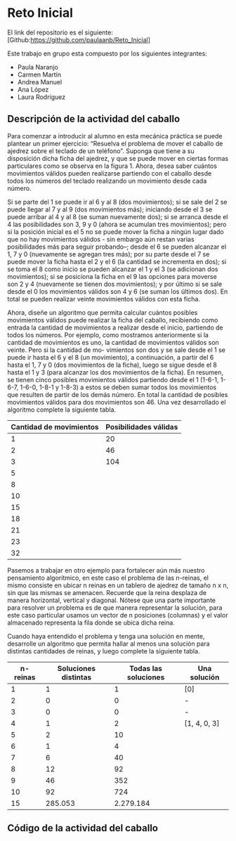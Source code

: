 # Reto Inicial
El link del repositorio es el siguiente: [Github:https://github.com/paulaanb/Reto_Inicial]

Este trabajo en grupo esta compuesto por los siguientes integrantes:
- Paula Naranjo
- Carmen Martín
- Andrea Manuel
- Ana López
- Laura Rodríguez

## Descripción de la actividad del caballo

Para comenzar a introducir al alumno en esta mecánica práctica se puede plantear un primer ejercicio: “Resuelva el problema de mover el caballo de ajedrez sobre el teclado de un teléfono”.
Suponga que tiene a su disposición dicha ficha del ajedrez, y que se puede mover en ciertas formas particulares como se observa en la figura 1. Ahora, desea saber cuántos movimientos válidos pueden realizarse partiendo con el caballo desde todos los números del teclado realizando un movimiento desde cada número.

Si se parte del 1 se puede ir al 6 y al 8 (dos movimientos); si se sale del 2 se puede llegar al 7 y al 9 (dos movimientos más); iniciando desde el 3 se puede arribar al 4 y al 8 (se suman nuevamente dos); si se arranca desde el 4 las posibilidades son 3, 9 y 0 (ahora se acumulan tres movimientos); pero si la posición inicial es el 5 no se puede mover la ficha a ningún lugar dado que no hay movimientos válidos - sin embargo aún restan varias posibilidades más para seguir probando–; desde el 6 se pueden alcanzar el 1, 7 y 0 (nuevamente se agregan tres más); por su parte desde el 7 se puede mover la ficha hasta el 2 y el 6 (la cantidad se incrementa en dos); si se toma el 8 como inicio se pueden alcanzar el 1 y el 3 (se adicionan dos movimientos); si se posiciona la ficha en el 9 las opciones para moverse son 2 y 4 (nuevamente se tienen dos movimientos); y por último si se sale desde el 0 los movimientos válidos son 4 y 6 (se suman los últimos dos). En total se pueden realizar veinte movimientos válidos con esta ficha.
 
Ahora, diseñe un algoritmo que permita calcular cuántos posibles movimientos válidos puede realizar la ficha del caballo, recibiendo como entrada la cantidad de movimientos a realizar desde el inicio, partiendo de todos los números. Por ejemplo, como mostramos anteriormente si la cantidad de movimientos es uno, la cantidad de movimientos válidos son veinte. Pero si la cantidad de mo- vimientos son dos y se sale desde el 1 se puede ir hasta el 6 y el 8 (un movimiento), a continuación, a partir del 6 hasta el 1, 7 y 0 (dos movimientos de la ficha), luego se sigue desde el 8 hasta el 1 y 3 (para alcanzar los dos movimientos de la ficha). En resumen, se tienen cinco posibles movimientos válidos partiendo desde el 1 (1-6-1, 1-6-7, 1-6-0, 1-8-1 y 1-8-3) a estos se deben sumar todos los movimientos que resulten de partir de los demás número. En total la cantidad de posibles movimientos válidos para dos movimientos son 46. Una vez desarrollado el algoritmo complete la siguiente tabla.

| Cantidad de movimientos | Posibilidades válidas |
| ------------- | ------------- |
| 1 | 20 |
| 2 | 46 |
| 3 | 104 |
| 5	|   |
| 8 |   |	
| 10 |   |	
| 15	|   |
| 18	|   |
| 21 |   |	
| 23 |   |	
| 32 |   |

Pasemos a trabajar en otro ejemplo para fortalecer aún más nuestro pensamiento algorítmico, en este caso el problema de las n-reinas, el mismo consiste en ubicar n reinas en un tablero de ajedrez de tamaño n x n, sin que las mismas se amenacen. Recuerde que la reina desplaza de manera horizontal, vertical y diagonal. Nótese que una parte importante para resolver un problema es de que manera representar la solución, para este caso particular usamos un vector de n posiciones (columnas) y el valor almacenado representa la fila donde se ubica dicha reina.

Cuando haya entendido el problema y tenga una solución en mente, desarrolle un algoritmo que permita hallar al menos una solución para distintas cantidades de reinas, y luego complete la siguiente tabla.

| n-reinas |	Soluciones distintas	| Todas las soluciones	| Una solución |
| ------------- | ------------- | ------------- | ------------- |
| 1 | 1 | 1 | [0] |
| 2	| 0 | 0 | - |
| 3	| 0 | 0 | - |
| 4	| 1	| 2	| [1, 4, 0, 3] |
| 5 | 2 | 10 |   |	
| 6 | 1	| 4	|   |
| 7	| 6 | 40	|   |
| 8	| 12	| 92	|   |
| 9	| 46 | 352	|   |
| 10	| 92	| 724	|  |
| 15	| 285.053	| 2.279.184	|   |

## Código de la actividad del caballo

```
```
